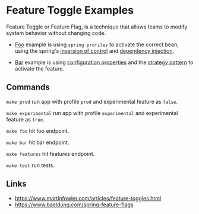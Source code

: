 # Feature Toggle Examples

Feature Toggle or Feature Flag, is 
a technique that allows teams to modify system behavior without changing code.

- [Foo](src/main/java/app/foo)  example is using `spring profiles` to activate
the correct bean, using the spring's [inversion of control](https://en.wikipedia.org/wiki/Inversion_of_control) and [dependency injection](https://en.wikipedia.org/wiki/Dependency_injection).

- [Bar](src/main/java/app/bar) example is using [configuration properties](https://www.baeldung.com/configuration-properties-in-spring-boot)
and the [strategy pattern](https://github.com/sauljabin/design-patterns-java#strategy) to activate the feature.  

## Commands

`make prod` run app with profile `prod` and experimental feature as `false`.

`make experimental` run app with profile `experimental` and experimental feature as `true`.

`make foo` hit foo endpoint.

`make bar` hit bar endpoint.

`make features` hit features endpoint.

`make test` run tests.

## Links

- https://www.martinfowler.com/articles/feature-toggles.html
- https://www.baeldung.com/spring-feature-flags